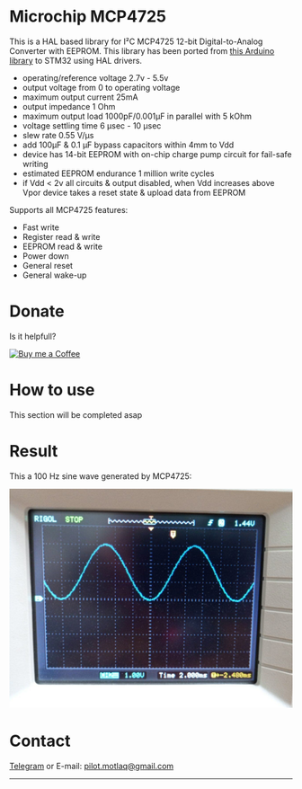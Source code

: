 # Microchip MCP4725

This is a HAL based library for I²C MCP4725 12-bit Digital-to-Analog Converter with EEPROM. This library has been ported from [this Arduino library](https://github.com/enjoyneering/MCP4725) to STM32 using HAL drivers.

- operating/reference voltage 2.7v - 5.5v
- output voltage from 0 to operating voltage
- maximum output current 25mA
- output impedance 1 Ohm
- maximum output load 1000pF/0.001μF in parallel with 5 kOhm
- voltage settling time 6 μsec - 10 μsec 
- slew rate 0.55 V/μs
- add 100μF & 0.1 μF bypass capacitors within 4mm to Vdd
- device has 14-bit EEPROM with on-chip charge pump circuit for fail-safe writing
- estimated EEPROM endurance 1 million write cycles
- if Vdd < 2v all circuits & output disabled, when Vdd
  increases above Vpor device takes a reset state & upload data from EEPROM

Supports all MCP4725 features:

- Fast write
- Register read & write
- EEPROM read & write
- Power down
- General reset
- General wake-up

# Donate
Is it helpfull?

<p align="left">
  <a href="http://smotlaq.ir/LQgQF">
  <img src="https://raw.githubusercontent.com/SMotlaq/LoRa/master/bmc.png" width="200" alt="Buy me a Coffee"/>
  </a>
</p>

# How to use

This section will be completed asap

# Result
This a 100 Hz sine wave generated by MCP4725:

![sine](photos/a_100Hz_sine.jpg?raw=true "sine")

# Contact
[Telegram](http://t.me/s_motlaq) or E-mail: pilot.motlaq@gmail.com

- - - -
